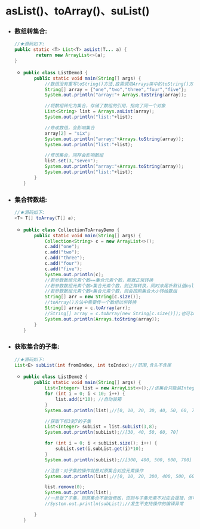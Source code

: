 # asList()、toArray()、suList()

- ### 数组转集合:

  ```java
  //★源码如下:
  public static <T> List<T> asList(T... a) {
          return new ArrayList<>(a);
  }
  ```

  - ```java
    public class ListDemo3 {
        public static void main(String[] args) {
            //数组没有重写toString()方法,故需调用Arrays类中的toString()方法来输出
            String[] array = {"one","two","three","four","five"};
            System.out.println("array:"+ Arrays.toString(array));
    
            //将数组转化为集合，存储了数组的引用，指向了同一个对象
            List<String> list = Arrays.asList(array);
            System.out.println("list:"+list);
    
            //修改数组，会影响集合
            array[2] = "six";
            System.out.println("array:"+Arrays.toString(array));
            System.out.println("list:"+list);
    
            //修改集合，同样会影响数组
            list.set(3,"seven");
            System.out.println("array:"+Arrays.toString(array));
            System.out.println("list:"+list);
        }
    }
    ```

- ### 集合转数组: 

  ```java
  //★源码如下:
  <T> T[] toArray(T[] a);
  ```

  - ```java
    public class CollectionToArrayDemo {
        public static void main(String[] args) {
            Collection<String> c = new ArrayList<>();
            c.add("one");
            c.add("two");
            c.add("three");
            c.add("four");
            c.add("five");
            System.out.println(c);
            //若参数数组元素个数==集合元素个数，那就正常转换
            //若参数数组元素个数>集合元素个数，则正常转换，同时末尾补默认值null
            //若参数数组元素个数<集合元素个数，则会按照集合大小转给数组
            String[] arr = new String[c.size()];
            //toArray()方法中需要传一个数组以供转换
            String[] array = c.toArray(arr);
            //String[] array = c.toArray(new String[c.size()]);也可以
            System.out.println(Arrays.toString(array));
        }
    }
    ```

- ### 获取集合的子集: 

  ```java
  //★源码如下:
  List<E> subList(int fromIndex, int toIndex);//范围,含头不含尾
  ```

  - ```java
    public class ListDemo2 {
        public static void main(String[] args) {
            List<Integer> list = new ArrayList<>();//该集合只能装Integer类型
            for (int i = 0; i < 10; i++) {
                list.add(i*10); //自动装箱
            }
            System.out.println(list);//[0, 10, 20, 30, 40, 50, 60, 70, 80, 90]
    
            //获取下标3到7的子集
            List<Integer> subList = list.subList(3,8);
            System.out.println(subList);//[30, 40, 50, 60, 70]
    
            for (int i = 0; i < subList.size(); i++) {
                subList.set(i,subList.get(i)*10);
            }
            System.out.println(subList);//[300, 400, 500, 600, 700]
    
            //注意：对子集的操作就是对原集合对应元素操作
            System.out.println(list);//[0, 10, 20, 300, 400, 500, 600, 700, 80, 90]
    
            list.remove(0);
            System.out.println(list);
            //一旦做了子集，则原集合不能做修改，否则与子集元素不对应会报错，但可以重新获取子集
            //System.out.println(subList);//发生不支持操作的编译异常
    
        }
    }
    ```